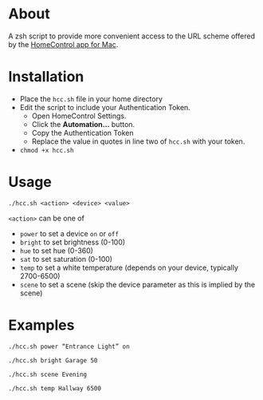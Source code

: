 # About
A zsh script to provide more convenient access to the URL scheme offered by the [HomeControl app for Mac](https://apps.apple.com/nz/app/homecontrol-menu-for-homekit/id1547121417?mt=12).

# Installation
- Place the `hcc.sh` file in your home directory
- Edit the script to include your Authentication Token.
  - Open HomeControl Settings.
  - Click the **Automation...** button.
  - Copy the Authentication Token
  - Replace the value in quotes in line two of `hcc.sh` with your token.
- `chmod +x hcc.sh`
  
# Usage
`./hcc.sh <action> <device> <value>`

`<action>` can be one of
- `power` to set a device `on` or `off`
- `bright` to set brightness (0-100)
- `hue` to set hue (0-360)
- `sat` to set saturation (0-100)
- `temp` to set a white temperature (depends on your device, typically 2700-6500)
- `scene` to set a scene (skip the device parameter as this is implied by the scene)

# Examples
`./hcc.sh power “Entrance Light” on`

`./hcc.sh bright Garage 50`

`./hcc.sh scene Evening`

`./hcc.sh temp Hallway 6500`
